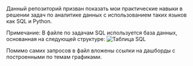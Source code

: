 Данный репозиторий призван показать мои практические навыки в решении задач по аналитике данных с использованием таких языков как SQL и Python.

Примечание:
В файле по задачам SQL используется база данных, основанная на следующей структуре:
![Таблица SQL](https://github.com/FrolovSerafim/Portfolio/assets/80008815/2d3669c6-3f0e-4c42-b973-5560e2517e3f)

Помимо самих запросов в файл вложены ссылки на дашборды с построенными по темам графиками.
